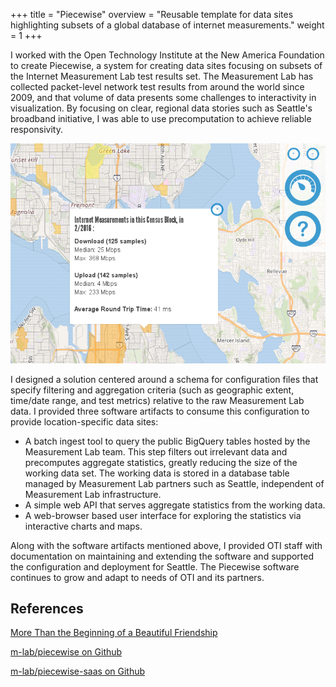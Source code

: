 +++
title = "Piecewise"
overview = "Reusable template for data sites highlighting subsets of a global database of internet measurements."
weight = 1
+++

I worked with the Open Technology Institute at the New America Foundation to create Piecewise, a system for creating data sites focusing on subsets of the Internet Measurement Lab test results set.
The Measurement Lab has collected packet-level network test results from around the world since 2009, and that volume of data presents some challenges to interactivity in visualization.
By focusing on clear, regional data stories such as Seattle's broadband initiative, I was able to use precomputation to achieve reliable responsivity.

<!--more-->

![The Seattle broadband map powered by Piecewise](seattle-screencapture.png)

I designed a solution centered around a schema for configuration files that specify filtering and aggregation criteria (such as geographic extent, time/date range, and test metrics) relative to the raw Measurement Lab data.  I provided three software artifacts to consume this configuration to provide location-specific data sites:
* A batch ingest tool to query the public BigQuery tables hosted by the Measurement Lab team.
  This step filters out irrelevant data and precomputes aggregate statistics, greatly reducing the size of the working data set.
  The working data is stored in a database table managed by Measurement Lab partners such as Seattle, independent of Measurement Lab infrastructure.
* A simple web API that serves aggregate statistics from the working data.
* A web-browser based user interface for exploring the statistics via interactive charts and maps.

Along with the software artifacts mentioned above, I provided OTI staff with documentation on maintaining and extending the software and supported the configuration and deployment for Seattle.  The Piecewise software continues to grow and adapt to needs of OTI and its partners.

## References
[More Than the Beginning of a Beautiful Friendship](https://context.newamerica.org/more-than-the-beginning-of-a-beautiful-friendship-12a1094fb30d)

[m-lab/piecewise on Github](https://github.com/m-lab/piecewise)

[m-lab/piecewise-saas on Github](https://github.com/m-lab/piecewise-saas)